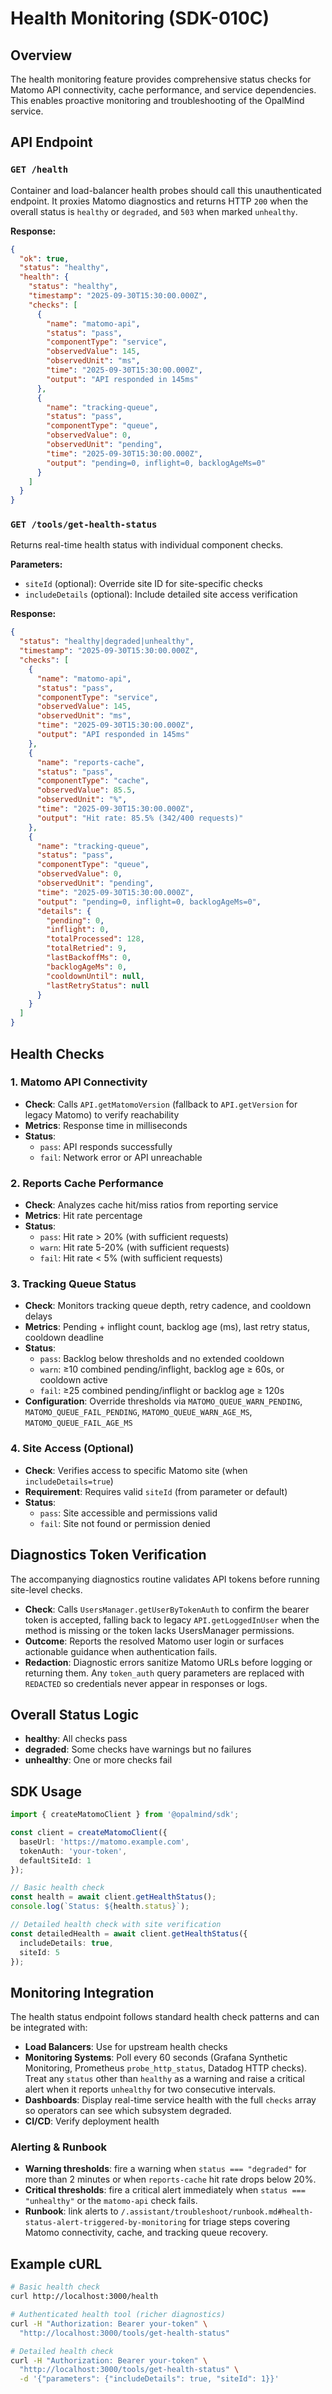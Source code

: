 # Health Monitoring (SDK-010C)

## Overview

The health monitoring feature provides comprehensive status checks for Matomo API connectivity, cache performance, and service dependencies. This enables proactive monitoring and troubleshooting of the OpalMind service.

## API Endpoint

### `GET /health`

Container and load-balancer health probes should call this unauthenticated endpoint. It proxies Matomo diagnostics and returns HTTP `200` when the overall status is `healthy` or `degraded`, and `503` when marked `unhealthy`.

**Response:**
```json
{
  "ok": true,
  "status": "healthy",
  "health": {
    "status": "healthy",
    "timestamp": "2025-09-30T15:30:00.000Z",
    "checks": [
      {
        "name": "matomo-api",
        "status": "pass",
        "componentType": "service",
        "observedValue": 145,
        "observedUnit": "ms",
        "time": "2025-09-30T15:30:00.000Z",
        "output": "API responded in 145ms"
      },
      {
        "name": "tracking-queue",
        "status": "pass",
        "componentType": "queue",
        "observedValue": 0,
        "observedUnit": "pending",
        "time": "2025-09-30T15:30:00.000Z",
        "output": "pending=0, inflight=0, backlogAgeMs=0"
      }
    ]
  }
}
```

### `GET /tools/get-health-status`

Returns real-time health status with individual component checks.

**Parameters:**
- `siteId` (optional): Override site ID for site-specific checks
- `includeDetails` (optional): Include detailed site access verification

**Response:**
```json
{
  "status": "healthy|degraded|unhealthy",
  "timestamp": "2025-09-30T15:30:00.000Z",
  "checks": [
    {
      "name": "matomo-api",
      "status": "pass",
      "componentType": "service",
      "observedValue": 145,
      "observedUnit": "ms",
      "time": "2025-09-30T15:30:00.000Z",
      "output": "API responded in 145ms"
    },
    {
      "name": "reports-cache",
      "status": "pass",
      "componentType": "cache",
      "observedValue": 85.5,
      "observedUnit": "%",
      "time": "2025-09-30T15:30:00.000Z",
      "output": "Hit rate: 85.5% (342/400 requests)"
    },
    {
      "name": "tracking-queue",
      "status": "pass",
      "componentType": "queue",
      "observedValue": 0,
      "observedUnit": "pending",
      "time": "2025-09-30T15:30:00.000Z",
      "output": "pending=0, inflight=0, backlogAgeMs=0",
      "details": {
        "pending": 0,
        "inflight": 0,
        "totalProcessed": 128,
        "totalRetried": 9,
        "lastBackoffMs": 0,
        "backlogAgeMs": 0,
        "cooldownUntil": null,
        "lastRetryStatus": null
      }
    }
  ]
}
```

## Health Checks

### 1. Matomo API Connectivity
- **Check**: Calls `API.getMatomoVersion` (fallback to `API.getVersion` for legacy Matomo) to verify reachability
- **Metrics**: Response time in milliseconds
- **Status**: 
  - `pass`: API responds successfully
  - `fail`: Network error or API unreachable

### 2. Reports Cache Performance
- **Check**: Analyzes cache hit/miss ratios from reporting service
- **Metrics**: Hit rate percentage
- **Status**:
  - `pass`: Hit rate > 20% (with sufficient requests)
  - `warn`: Hit rate 5-20% (with sufficient requests)
  - `fail`: Hit rate < 5% (with sufficient requests)

### 3. Tracking Queue Status
- **Check**: Monitors tracking queue depth, retry cadence, and cooldown delays
- **Metrics**: Pending + inflight count, backlog age (ms), last retry status, cooldown deadline
- **Status**:
  - `pass`: Backlog below thresholds and no extended cooldown
  - `warn`: ≥10 combined pending/inflight, backlog age ≥ 60s, or cooldown active
  - `fail`: ≥25 combined pending/inflight or backlog age ≥ 120s
- **Configuration**: Override thresholds via `MATOMO_QUEUE_WARN_PENDING`, `MATOMO_QUEUE_FAIL_PENDING`, `MATOMO_QUEUE_WARN_AGE_MS`, `MATOMO_QUEUE_FAIL_AGE_MS`

### 4. Site Access (Optional)
- **Check**: Verifies access to specific Matomo site (when `includeDetails=true`)
- **Requirement**: Requires valid `siteId` (from parameter or default)
- **Status**:
  - `pass`: Site accessible and permissions valid
  - `fail`: Site not found or permission denied

## Diagnostics Token Verification

The accompanying diagnostics routine validates API tokens before running site-level checks.

- **Check**: Calls `UsersManager.getUserByTokenAuth` to confirm the bearer token is accepted, falling back to legacy `API.getLoggedInUser` when the method is missing or the token lacks UsersManager permissions.
- **Outcome**: Reports the resolved Matomo user login or surfaces actionable guidance when authentication fails.
- **Redaction**: Diagnostic errors sanitize Matomo URLs before logging or returning them. Any `token_auth` query parameters are replaced with `REDACTED` so credentials never appear in responses or logs.

## Overall Status Logic

- **healthy**: All checks pass
- **degraded**: Some checks have warnings but no failures
- **unhealthy**: One or more checks fail

## SDK Usage

```typescript
import { createMatomoClient } from '@opalmind/sdk';

const client = createMatomoClient({
  baseUrl: 'https://matomo.example.com',
  tokenAuth: 'your-token',
  defaultSiteId: 1
});

// Basic health check
const health = await client.getHealthStatus();
console.log(`Status: ${health.status}`);

// Detailed health check with site verification
const detailedHealth = await client.getHealthStatus({ 
  includeDetails: true,
  siteId: 5 
});
```

## Monitoring Integration

The health status endpoint follows standard health check patterns and can be integrated with:

- **Load Balancers**: Use for upstream health checks
- **Monitoring Systems**: Poll every 60 seconds (Grafana Synthetic Monitoring, Prometheus `probe_http_status`, Datadog HTTP checks). Treat any `status` other than `healthy` as a warning and raise a critical alert when it reports `unhealthy` for two consecutive intervals.
- **Dashboards**: Display real-time service health with the full `checks` array so operators can see which subsystem degraded.
- **CI/CD**: Verify deployment health

### Alerting & Runbook

- **Warning thresholds**: fire a warning when `status === "degraded"` for more than 2 minutes or when `reports-cache` hit rate drops below 20%.
- **Critical thresholds**: fire a critical alert immediately when `status === "unhealthy"` or the `matomo-api` check fails.
- **Runbook**: link alerts to `/.assistant/troubleshoot/runbook.md#health-status-alert-triggered-by-monitoring` for triage steps covering Matomo connectivity, cache, and tracking queue recovery.

## Example cURL

```bash
# Basic health check
curl http://localhost:3000/health

# Authenticated health tool (richer diagnostics)
curl -H "Authorization: Bearer your-token" \
  "http://localhost:3000/tools/get-health-status"

# Detailed health check
curl -H "Authorization: Bearer your-token" \
  "http://localhost:3000/tools/get-health-status" \
  -d '{"parameters": {"includeDetails": true, "siteId": 1}}'
```
